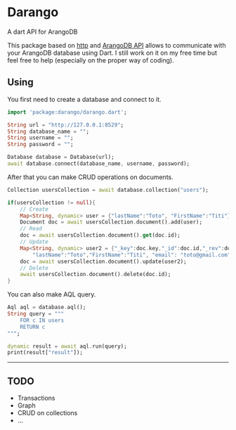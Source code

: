 # Darango
A dart API for ArangoDB

This package based on [http][] and [ArangoDB API][] allows to communicate with your 
ArangoDB database using Dart. I still work on it on my free time but feel free to 
help (especially on the proper way of coding).

[http]: https://github.com/dart-lang/http
[ArangoDB API]: https://www.arangodb.com/docs/stable/http/

## Using

You first need to create a database and connect to it.

```dart
import 'package:darango/darango.dart';

String url = "http://127.0.0.1:8529";
String database_name = "";
String username = "";
String password = "";

Database database = Database(url);
await database.connect(database_name, username, password);
```

After that you can make CRUD operations on documents.

```dart 
Collection usersCollection = await database.collection("users");

if(usersCollection != null){
    // Create
    Map<String, dynamic> user = {"lastName":"Toto", "FirstName":"Titi"};
    Document doc = await usersCollection.document().add(user);
    // Read
    doc = await usersCollection.document().get(doc.id);
    // Update
    Map<String, dynamic> user2 = {"_key":doc.key,"_id":doc.id,"_rev":doc.rev,
        "lastName":"Toto","FirstName":"Titi", "email": "toto@gmail.com"};
    doc = await usersCollection.document().update(user2);
    // Delete
    await usersCollection.document().delete(doc.id);
}
```

You can also make AQL query.

```dart 
Aql aql = database.aql();
String query = """
    FOR c IN users
    RETURN c
""";

dynamic result = await aql.run(query);
print(result["result"]);
```

***
## TODO
* Transactions
* Graph
* CRUD on collections
* ...
